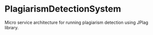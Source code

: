 # PlagiarismDetectionSystem
Micro service architecture for running plagiarism detection using JPlag library. 
